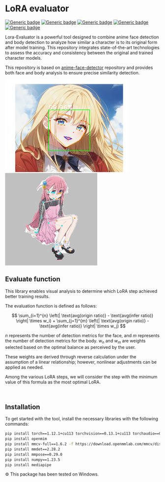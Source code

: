 # LoRA evaluator

[![Generic badge](https://img.shields.io/badge/CUDA-11.4-brightgreen.svg)](https://developer.nvidia.com/cuda-11-4-0-download-archive?target_os=Windows&target_arch=x86_64&target_version=10&target_type=exe_local)
[![Generic badge](https://img.shields.io/badge/pytorch-1.12.1-orange.svg)](https://pytorch.org/get-started/previous-versions/)
[![Generic badge](https://img.shields.io/badge/mmcv_full-1.6.2-red.svg)](https://mmcv.readthedocs.io/en/v1.6.2/get_started/installation.html)
[![Generic badge](https://img.shields.io/badge/mmdet-1.12.1-red.svg)](https://github.com/open-mmlab/mmdetection)
[![Generic badge](https://img.shields.io/badge/mmpose-1.12.1-red.svg)](https://github.com/open-mmlab/mmpose)

 Lora-Evaluator is a powerful tool designed to combine anime face detection and body detection to analyze how similar a character is to its original form after model training. This repository integrates state-of-the-art technologies to assess the accuracy and consistency between the original and trained character models.

 
This repository is based on [anime-face-detector](https://github.com/hysts/anime-face-detector) repository and provides both face and body analysis to ensure precise similarity detection.

<img src="assets/img.png" width="400" height="300">
<img src="assets/img_1.png" width="300" height="300">


## Evaluate function

This library enables visual analysis to determine which LoRA step achieved better training results.

The evaluation function is defined as follows:

$$
\sum_{i=1}^{n} \left(| \text{avg(origin ratio)} - \text{avg(infer ratio)} \right| \times w_i) + \sum_{j=1}^{m} \left(| \text{avg(origin ratio)} - \text{avg(infer ratio)} \right| \times w_j)
$$

$n$ represents the number of detection metrics for the face, and $m$ represents the number of detection metrics for the body. $w_n$ and $w_m$ are weights selected based on the optimal balance as perceived by the user. 

These weights are derived through reverse calculation under the assumption of a linear relationship; however, nonlinear adjustments can be applied as needed.

Among the various LoRA steps, we will consider the step with the minimum value of this formula as the most optimal LoRA.

<br/>

## Installation
To get started with the tool, install the necessary libraries with the following commands:
```bash
pip install torch==1.12.1+cu113 torchvision==0.13.1+cu113 torchaudio==0.12.1 --extra-index-url https://download.pytorch.org/whl/cu113
pip install openmim
pip install mmcv-full==1.6.2 -f https://download.openmmlab.com/mmcv/dist/cu113/torch1.12/index.html
pip install mmdet==2.28.2
pip install mmpose==0.29.0
pip install numpy==1.23.5
pip install mediapipe
```

⚙️ This package has been tested on Windows.


